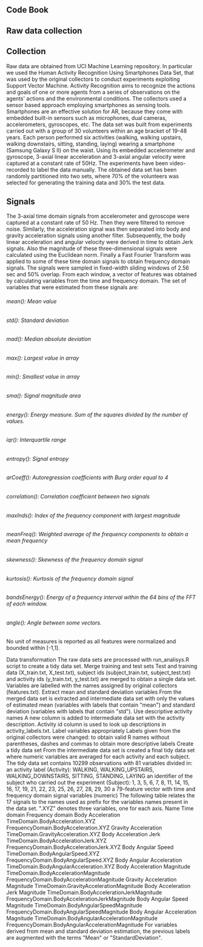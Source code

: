 <h2>Code Book</h2>
<h2>Raw data collection</h2>
<h2>Collection</h2>
Raw data are obtained from UCI Machine Learning repository. In particular we used the Human Activity Recognition Using Smartphones Data Set, that was used by the original collectors to conduct experiments exploiting Support Vector Machine.
Activity Recognition aims to recognize the actions and goals of one or more agents from a series of observations on the agents' actions and the environmental conditions. The collectors used a sensor based approach employing smartphones as sensing tools. Smartphones are an effective solution for AR, because they come with embedded built-in sensors such as microphones, dual cameras, accelerometers, gyroscopes, etc.
The data set was built from experiments carried out with a group of 30 volunteers within an age bracket of 19-48 years. Each person performed six activities (walking, walking upstairs, walking downstairs, sitting, standing, laying) wearing a smartphone (Samsung Galaxy S II) on the waist. Using its embedded accelerometer and gyroscope, 3-axial linear acceleration and 3-axial angular velocity were captured at a constant rate of 50Hz. The experiments have been video-recorded to label the data manually.
The obtained data set has been randomly partitioned into two sets, where 70% of the volunteers was selected for generating the training data and 30% the test data.
<h2>Signals</h2>
The 3-axial time domain signals from accelerometer and gyroscope were captured at a constant rate of 50 Hz. Then they were filtered to remove noise. Similarly, the acceleration signal was then separated into body and gravity acceleration signals using another filter. Subsequently, the body linear acceleration and angular velocity were derived in time to obtain Jerk signals. Also the magnitude of these three-dimensional signals were calculated using the Euclidean norm. Finally a Fast Fourier Transform was applied to some of these time domain signals to obtain frequency domain signals.
The signals were sampled in fixed-width sliding windows of 2.56 sec and 50% overlap. From each window, a vector of features was obtained by calculating variables from the time and frequency domain.
The set of variables that were estimated from these signals are:
<h6>mean(): Mean value</h6>
<h6>std(): Standard deviation</h6>
<h6>mad(): Median absolute deviation</h6>
<h6>max(): Largest value in array</h6>
<h6>min(): Smallest value in array</h6>
<h6>sma(): Signal magnitude area</h6>
<h6>energy(): Energy measure. Sum of the squares divided by the number of values.</h6>
<h6>iqr(): Interquartile range</h6>
<h6>entropy(): Signal entropy</h6>
<h6>arCoeff(): Autoregression coefficients with Burg order equal to 4</h6>
<h6>correlation(): Correlation coefficient between two signals</h6>
<h6>maxInds(): Index of the frequency component with largest magnitude</h6>
<h6>meanFreq(): Weighted average of the frequency components to obtain a mean frequency</h6>
<h6>skewness(): Skewness of the frequency domain signal</h6>
<h6>kurtosis(): Kurtosis of the frequency domain signal</h6>
<h6>bandsEnergy(): Energy of a frequency interval within the 64 bins of the FFT of each window.</h6>
<h6>angle(): Angle between some vectors.</h6>
<p>No unit of measures is reported as all features were normalized and bounded within [-1,1].</p>
Data transformation
The raw data sets are processed with run_analisys.R script to create a tidy data set.
Merge training and test sets
Test and training data (X_train.txt, X_test.txt), subject ids (subject_train.txt, subject_test.txt) and activity ids (y_train.txt, y_test.txt) are merged to obtain a single data set. Variables are labelled with the names assigned by original collectors (features.txt).
Extract mean and standard deviation variables
From the merged data set is extracted and intermediate data set with only the values of estimated mean (variables with labels that contain "mean") and standard deviation (variables with labels that contain "std").
Use descriptive activity names
A new column is added to intermediate data set with the activity description. Activity id column is used to look up descriptions in activity_labels.txt.
Label variables appropriately
Labels given from the original collectors were changed: to obtain valid R names without parentheses, dashes and commas to obtain more descriptive labels
Create a tidy data set
From the intermediate data set is created a final tidy data set where numeric variables are averaged for each activity and each subject.
The tidy data set contains 10299 observations with 81 variables divided in:
an activity label (Activity): WALKING, WALKING_UPSTAIRS, WALKING_DOWNSTAIRS, SITTING, STANDING, LAYING
an identifier of the subject who carried out the experiment (Subject): 1, 3, 5, 6, 7, 8, 11, 14, 15, 16, 17, 19, 21, 22, 23, 25, 26, 27, 28, 29, 30
a 79-feature vector with time and frequency domain signal variables (numeric)
The following table relates the 17 signals to the names used as prefix for the variables names present in the data set. ".XYZ" denotes three variables, one for each axis.
Name	Time domain	Frequency domain
Body Acceleration	TimeDomain.BodyAcceleration.XYZ	FrequencyDomain.BodyAcceleration.XYZ
Gravity Acceleration	TimeDomain.GravityAcceleration.XYZ	
Body Acceleration Jerk	TimeDomain.BodyAccelerationJerk.XYZ	FrequencyDomain.BodyAccelerationJerk.XYZ
Body Angular Speed	TimeDomain.BodyAngularSpeed.XYZ	FrequencyDomain.BodyAngularSpeed.XYZ
Body Angular Acceleration	TimeDomain.BodyAngularAcceleration.XYZ	
Body Acceleration Magnitude	TimeDomain.BodyAccelerationMagnitude	FrequencyDomain.BodyAccelerationMagnitude
Gravity Acceleration Magnitude	TimeDomain.GravityAccelerationMagnitude	
Body Acceleration Jerk Magnitude	TimeDomain.BodyAccelerationJerkMagnitude	FrequencyDomain.BodyAccelerationJerkMagnitude
Body Angular Speed Magnitude	TimeDomain.BodyAngularSpeedMagnitude	FrequencyDomain.BodyAngularSpeedMagnitude
Body Angular Acceleration Magnitude	TimeDomain.BodyAngularAccelerationMagnitude	FrequencyDomain.BodyAngularAccelerationMagnitude
For variables derived from mean and standard deviation estimation, the previous labels are augmented with the terms "Mean" or "StandardDeviation".
